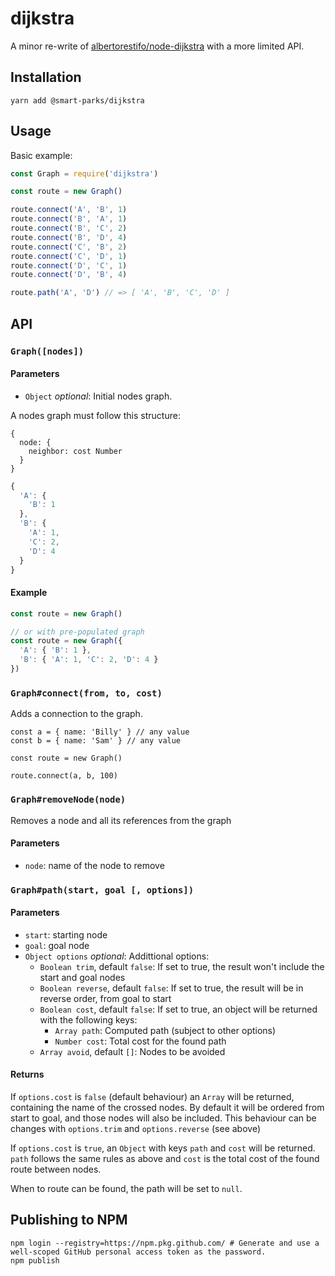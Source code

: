 # dijkstra

A minor re-write of [albertorestifo/node-dijkstra](https://github.com/albertorestifo/node-dijkstra) with a more limited API.

## Installation

```shell
yarn add @smart-parks/dijkstra
```

## Usage

Basic example:

```js
const Graph = require('dijkstra')

const route = new Graph()

route.connect('A', 'B', 1)
route.connect('B', 'A', 1)
route.connect('B', 'C', 2)
route.connect('B', 'D', 4)
route.connect('C', 'B', 2)
route.connect('C', 'D', 1)
route.connect('D', 'C', 1)
route.connect('D', 'B', 4)

route.path('A', 'D') // => [ 'A', 'B', 'C', 'D' ]
```

## API

### `Graph([nodes])`

#### Parameters

- `Object` _optional_: Initial nodes graph.

A nodes graph must follow this structure:

```
{
  node: {
    neighbor: cost Number
  }
}
```

```js
{
  'A': {
    'B': 1
  },
  'B': {
    'A': 1,
    'C': 2,
    'D': 4
  }
}
```

#### Example

```js
const route = new Graph()

// or with pre-populated graph
const route = new Graph({
  'A': { 'B': 1 },
  'B': { 'A': 1, 'C': 2, 'D': 4 }
})
```

### `Graph#connect(from, to, cost)`

Adds a connection to the graph.

```
const a = { name: 'Billy' } // any value
const b = { name: 'Sam' } // any value

const route = new Graph()

route.connect(a, b, 100)
```

### `Graph#removeNode(node)`

Removes a node and all its references from the graph

#### Parameters

- `node`: name of the node to remove

### `Graph#path(start, goal [, options])`

#### Parameters

- `start`: starting node
- `goal`: goal node
- `Object options` _optional_: Addittional options:
  - `Boolean trim`, default `false`: If set to true, the result won't include the start and goal nodes
  - `Boolean reverse`, default `false`: If set to true, the result will be in reverse order, from goal to start
  - `Boolean cost`, default `false`: If set to true, an object will be returned with the following keys:
    - `Array path`: Computed path (subject to other options)
    - `Number cost`: Total cost for the found path
  - `Array avoid`, default `[]`: Nodes to be avoided

#### Returns

If `options.cost` is `false` (default behaviour) an `Array` will be returned, containing the name of the crossed nodes. By default it will be ordered from start to goal, and those nodes will also be included. This behaviour can be changes with `options.trim` and `options.reverse` (see above)

If `options.cost` is `true`, an `Object` with keys `path` and `cost` will be returned. `path` follows the same rules as above and `cost` is the total cost of the found route between nodes.

When to route can be found, the path will be set to `null`.

## Publishing to NPM

```shell
npm login --registry=https://npm.pkg.github.com/ # Generate and use a well-scoped GitHub personal access token as the password.
npm publish
```

